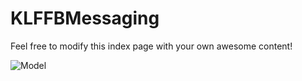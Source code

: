 # KLFFBMessaging

Feel free to modify this index page with your own awesome content!

<img alt="Model" src="./CarePlanOrder.png" style="float:none; display:block; margin-left:auto; margin-right:auto;" />
